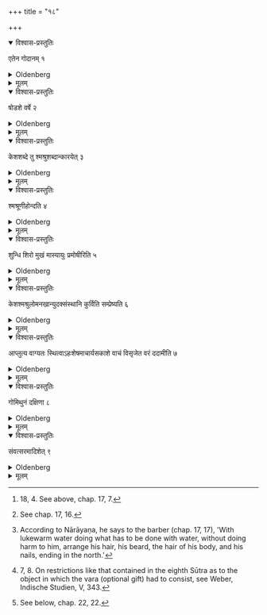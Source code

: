 +++
title = "१८"

+++

<details open><summary>विश्वास-प्रस्तुतिः</summary>

एतेन गोदानम् १
</details>

<details><summary>Oldenberg</summary>

1. Thereby the Godānakarman (i.e. the ceremony of shaving the beard, is declared).

</details>

<details><summary>मूलम्</summary>

एतेन गोदानम् १
</details>

<details open><summary>विश्वास-प्रस्तुतिः</summary>

षोडशे वर्षे २
</details>

<details><summary>Oldenberg</summary>

2. In the sixteenth year.

</details>

<details><summary>मूलम्</summary>

षोडशे वर्षे २
</details>

<details open><summary>विश्वास-प्रस्तुतिः</summary>

केशशब्दे तु श्मश्रुशब्दान्कारयेत् ३
</details>

<details><summary>Oldenberg</summary>

3. Instead of the word 'hair' he should (each time that it occurs in the Mantras) put the word 'beard.'

</details>

<details><summary>मूलम्</summary>

केशशब्दे तु श्मश्रुशब्दान्कारयेत् ३
</details>

<details open><summary>विश्वास-प्रस्तुतिः</summary>

श्मश्रूणीहोन्दति ४
</details>

<details><summary>Oldenberg</summary>

4 [^1] . Here they moisten the beard.

[^1]:  18, 4. See above, chap. 17, 7.

</details>

<details><summary>मूलम्</summary>

श्मश्रूणीहोन्दति ४
</details>

<details open><summary>विश्वास-प्रस्तुतिः</summary>

शुन्धि शिरो मुखं मास्यायुः प्रमोषीरिति ५
</details>

<details><summary>Oldenberg</summary>

5 [^2] . (The Mantra is), 'Purify his head and his face, but do not take away his life.'

[^2]:  See chap. 17, 16.

</details>

<details><summary>मूलम्</summary>

शुन्धि शिरो मुखं मास्यायुः प्रमोषीरिति ५
</details>

<details open><summary>विश्वास-प्रस्तुतिः</summary>

केशश्मश्रुलोमनखान्युदक्संस्थानि कुर्विति सम्प्रेष्यति ६
</details>

<details><summary>Oldenberg</summary>

6 [^3] . He gives orders (to the barber with the words), 'Arrange his hair, his beard, the hair of his body, and his nails, ending in the north.'

[^3]:  According to Nārāyaṇa, he says to the barber (chap. 17, 17), 'With lukewarm water doing what has to be done with water, without doing harm to him, arrange his hair, his beard, the hair of his body, and his nails, ending in the north.'

</details>

<details><summary>मूलम्</summary>

केशश्मश्रुलोमनखान्युदक्संस्थानि कुर्विति सम्प्रेष्यति ६
</details>

<details open><summary>विश्वास-प्रस्तुतिः</summary>

आप्लुत्य वाग्यतः स्थित्वाऽहःशेषमाचार्यसकाशे वाचं विसृजेत वरं ददामीति ७
</details>

<details><summary>Oldenberg</summary>

7 [^4] . Having bathed and silently stood during the rest of the day, let him break his silence in the presence of his teacher, (saying to him,) 'I give an optional gift (to thee).'

[^4]:  7, 8. On restrictions like that contained in the eighth Sūtra as to the object in which the vara (optional gift) had to consist, see Weber, Indische Studien, V, 343.

</details>

<details><summary>मूलम्</summary>

आप्लुत्य वाग्यतः स्थित्वाऽहःशेषमाचार्यसकाशे वाचं विसृजेत वरं ददामीति ७
</details>

<details open><summary>विश्वास-प्रस्तुतिः</summary>

गोमिथुनं दक्षिणा ८
</details>

<details><summary>Oldenberg</summary>

8. An ox and a cow is the sacrificial fee.

</details>

<details><summary>मूलम्</summary>

गोमिथुनं दक्षिणा ८
</details>

<details open><summary>विश्वास-प्रस्तुतिः</summary>

संवत्सरमादिशेत् ९
</details>

<details><summary>Oldenberg</summary>

9 [^5] . Let (the teacher) impose (on the youth the observances declared below) for one year.

[^5]:  See below, chap. 22, 22.

</details>

<details><summary>मूलम्</summary>

संवत्सरमादिशेत् ९
</details>

